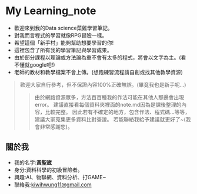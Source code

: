# My Learning_note
* 歡迎來到我的Data science菜雞學習筆記。
* 對我而言程式的學習就像RPG冒險一樣。
* 希望這個「新手村」能夠幫助想要學習的你!
* 這裡包含了所有我的學習筆記與學習成果。
* 由於部分課程以理論或方法論為重不會有太多的程式，將會以文字為主。(看不懂就google吧!)
* 老師的教材和教學檔案不會上傳。(想跑練習流程請自創或找其他教學資源)
> 歡迎大家自行參考，但不保證內容100%正確無誤。(畢竟我也是新手呢...)
>> 由於網路資源眾多，方法百百種我的作法可能在其他人那邊會出現error。
>> 建議直接看每個資料夾裡面的note.md因為是課後整理的內容，比較完整。
>> 因此若有不確定的地方，包含作法、程式碼...等等，建議大家蒐集更多資料比對查證。
>> 若能聯絡我給予建議就更好了~(我會非常感謝您)。

## 關於我
* 我的名字:**黃聖崴**
* 身分:資料科學的初級冒險者。
* 興趣:AI、物聯網、資料分析、打GAME~
* 聯絡我:kiwihwung11@gmail.com
